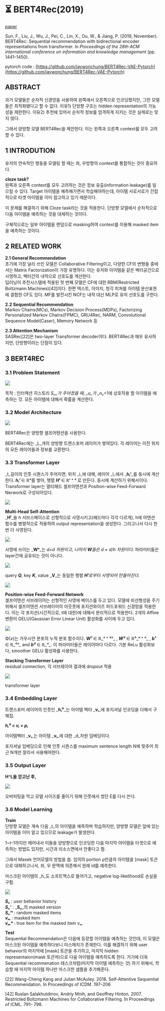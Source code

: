 # ⏳ BERT4Rec(2019)

[paper](https://dl.acm.org/doi/pdf/10.1145/3357384.3357895)

Sun, F., Liu, J., Wu, J., Pei, C., Lin, X., Ou, W., & Jiang, P. (2019, November). BERT4Rec: Sequential recommendation with bidirectional encoder representations from transformer. In _Proceedings of the 28th ACM international conference on information and knowledge management_ (pp. 1441–1450).

pytorch code : [https://github.com/jaywonchung/BERT4Rec-VAE-Pytorch](https://github.com/jaywonchung/BERT4Rec-VAE-Pytorch)

## ABSTRACT <a href="#abstract" id="abstract"></a>

과거 모델들은 순차적 신경망을 사용하여 왼쪽에서 오른쪽으로 인코딩했지만, 그런 모델들은 최적화됐다고 할 수 없다. 이유1) 단방향 구조는 hidden representation의 가능성을 제한한다. 이유2) 추천에 있어서 순차적 정보를 엄격하게 지키는 것은 실제로는 맞지 않다.

그래서 양방향 모델 BERT4Rec을 제안한다. 이는 왼쪽과 오른쪽 context를 모두 고려할 수 있다.

## 1 INTRODUTION <a href="#1-introdution" id="1-introdution"></a>

유저의 연속적인 행동을 모델링 할 때는 좌, 우방향의 context를 통합하는 것이 중요하다.

**cloze task?**\
왼쪽과 오른쪽 context를 모두 고려하는 것은 정보 유출(information leakage)를 일으킬 수 있다. Target 아이템을 예측해가면서 학습해야하는데, 아이템 서로서로가 간접적으로 타겟 아이템을 이미 참고하고 있기 때문이다.

이 문제를 해결하기 위해 Cloze task라는 것을 적용한다. 단방향 모델에서 순차적으로 다음 아이템을 예측하는 것을 대체하는 것이다.

구체적으로는 일부 아이템을 랜덤으로 masking하여 context를 이용해 masked item을 예측하는 것이다.

## 2 RELATED WORK <a href="#2-related-work" id="2-related-work"></a>

**2.1 General Recommendation**\
초기에 가장 널리 쓰인 모델은 Collaborative Filtering이고, 다양한 CF의 변형들 중에서는 Matrix Factorization이 가장 유명하다. 이는 유저와 아이템을 같은 벡터공간으로 사영하고, 벡터간의 내적으로 선호도를 계산한다.\
딥러닝이 추천시스템에 적용된 첫 번째 모델은 CF에 대한 RBM(Restricted Boltzmann Machines)\[42]이다. 한편 텍스트, 이미지, 청각 피쳐를 아이템 분산표현에 결합한 CF도 있다. MF를 발전시킨 NCF는 내적 대신 MLP로 유저 선호도를 구한다.

**2.2 Sequential Recommendation**\
Markov Chains(MCs), Markov Decision Process(MDPs), Factorizing Personalized Markov Chains(FPMC), GRU4Rec, NARM, Convolutional Sequence Model(Caser), Memory Network 등

**2.3 Attention Mechanism**\
SASRec\[22]은 two-layer Transformer decoder이다. BERT4Rec과 매우 유사하지만, 단방향이라는 단점이 있다.

## 3 BERT4REC <a href="#3-bert4rec" id="3-bert4rec"></a>

### 3.1 Problem Statement <a href="#31-problem-statement" id="31-problem-statement"></a>

![](https://miro.medium.com/max/1400/1\*nmA8KySNOmE3zBXhqT5MpQ.png)

목적 : 인터랙션 히스토리 _Sᵤ\_가 주어졌을 때, \_u\_가 \_nᵤ_+1에 상호작용 할 아이템을 예측하는 것. 모든 아이템에 대해서 확률을 계산한다.

### 3.2 Model Architecture <a href="#32-model-architecture" id="32-model-architecture"></a>

![](https://miro.medium.com/max/1400/1\*vk9noSErbw64XU8Cph0rxQ.png)

BERT4Rec은 양방향 셀프어텐션을 사용한다.

BERT4Rec에는 \_L\_개의 양방향 트랜스포머 레이어가 쌓여있다. 각 레이어는 이전 위치의 모든 레이어들과 정보를 교환한다.

### 3.3 Transformer Layer <a href="#33-transformer-layer" id="33-transformer-layer"></a>

\_t\_길이의 인풋 시퀀스가 주어지면, 위치 \_i\_에 대해, 레이어 \_l\_에서 _**hᵢˡ**_를 동시에 계산한다. _**hᵢˡ**_ ∈ ℝᵈ를 쌓아, 행렬 _**Hˡ**_ ∈ ℝᵗ ˣ ᵈ 로 만든다. 동시에 계산하기 위해서이다. Transformer layer는 멀티헤드 셀프어텐션과 Position-wise Feed-Forward Nerwork로 구성되어있다.

![](https://miro.medium.com/max/712/1\*cEWOTRx6jVoYfhN\_44Szlw.png)

**Multi-Head Self-Attention**\
_**Hˡ**_을 _h_ 서브스페이스로 선형적으로 사영시키고(헤드마다 각각 다르게), h에 어텐션 함수를 병렬적으로 적용하여 output representation을 생성한다. 그리고나서 다시 한 번 더 사영된다.

![](https://miro.medium.com/max/1400/1\*nqO2LtIVD-DP8CJuKkIbcQ.png)

사영에 쓰이는 _**Wᵒ**_는 _d×d 차원이고, 나머지_ _**W**들은 d × d/h 차원이다._ 파라미터들은 layer간에 공유되는 것이 아니다.

![](https://miro.medium.com/max/1400/1\*dEPU8BTGvbz1w-1rHSto3g.png)

query _**Q**_, key _**K**_, value _**V**_는 동일한 행렬 _**Hˡ**로부터 사영되어 만들어진다._

![](https://miro.medium.com/max/1400/1\*5wRXX-Is4JCo9cT8jgRcIQ.png)

**Position-wise Feed-Forward Network**\
셀프어텐션 서브레이어는 선형적인 사영에 베이스를 두고 있다. 모델에 비선형성을 주기 위해서 셀프어텐션 서브레이어의 아웃풋에 포지션와이즈 피드포워드 신경망을 적용한다. 이는 각 포지션(시간적으로, t에 대한)에 대해서 분리적으로 적용한다. 2개의 Affine변환이 GELU(Gaussian Error Linear Unit) 활성화를 사이에 두고 있다.

![](https://miro.medium.com/max/1400/1\*uf4pzxaNOnLa2\_1nDSxTdA.png)

Φ(_x_)는 가우시안 분포의 누적 분포 함수이다. _**W¹**_ ∈ ℝ\_ᵈ ˣ ⁴ᵈ\_ , _**W²**_ ∈ ℝ⁴\_ᵈ ˣ ᵈ\_ , _**b¹**_ ∈ ℝ\_⁴ᵈ\_ and _**b²**_ ∈ ℝ\_ᵈ\_. 이 파라미터들은 레이어마다 다르다. 기본 ReLu 활성화보다, smoother GELU 활성화를 사용한다.

**Stacking Transformer Layer**\
residual connection, 각 서브레이어 결과에 dropout 적용

![](https://miro.medium.com/max/1400/1\*\_Wqrq\_5lKqy5ihRz0FTzdg.png)

transformer layer

### 3.4 Embedding Layer <a href="#34-embedding-layer" id="34-embedding-layer"></a>

트랜스포머 레이어의 인풋인 _**hᵢ⁰**_는 아이템 벡터 _**vᵢ**_에 포지셔널 인코딩을 더해서 구해짐.

_**hᵢ⁰ = vᵢ + pᵢ**_

아이템벡터 _**vᵢ**_는 아이템 _**vᵢ**_에 대한 \_d\_차원 임베딩이다.

포지셔널 임베딩으로 인해 인풋 시퀀스를 maximum sentence length N에 맞추어 최근 N개만 잘라서 사용해야한다.

### 3.5 Output Layer <a href="#35-output-layer" id="35-output-layer"></a>

**H^L을 얻고난 후,**

![](https://miro.medium.com/max/1400/1\*nBUNuwlfXGWlQMM7D-6ujA.png)

오버피팅을 막고 모델 사이즈를 줄이기 위해 인풋에서 썼던 E를 다시 쓴다.

### 3.6 Model Learning <a href="#36-model-learning_1" id="36-model-learning_1"></a>

**Train**\
단방향 모델은 계속 다음 \_t\_의 아이템을 예측하며 학습하지만, 양방향 모델은 앞에 있는 아이템을 이미 알고 있으므로 leakage가 발생한다.

1\~_t_-1까지만 떼어내서 이들을 양방향으로 인코딩한 다음 마지막 아이템을 타겟으로 예측하는 방법도 있지만, 시간과 리소스면에서 안좋다고 함.

그래서 Masek 언어모델의 방법을 씀. 임의의 portion ρ만큼의 아이템을 \[mask] 토큰으로 대체하고나서, 좌, 우 문맥에 의존해서 원래 id를 예측한다.

마스크된 아이템의 \_h\_도 소프트맥스로 들어가고, negative log-likelihood로 손실을 구함.

![](https://miro.medium.com/max/1400/1\*22nO1hqouDOC7b3s6VUMGw.png)

_**Sᵤ**_ : user behavior history\
_**Sᵤ’**_ : _**Sᵤ**_의 masked version\
_**Sᵤᵐ**_ : random masked items\
_**vₘ**_ : masked item\
_**vₘ\***_ : true item for the masked item vₘ

**Test**\
Sequential Recommendation은 다음에 등장할 아이템을 예측하는 것인데, 이 모델은 마스크된 아이템을 예측하다보니 미스매치가 존재한다. 이를 해결하기 위해 user behavior의 마지막에 \[mask] 토큰을 추가하고, 마지막 hidden representaion(mask 토큰꺼)으로 다음 아이템을 예측하도록 한다. 거기에 더욱 Sequential recommenation 태스크처럼(마지막 아이템 예측하는 것) 하기 위해서, 학습할 때 마지막 아이템 하나만 마스크한 샘플을 추가해준다.

\[22] Wang-Cheng Kang and Julian McAuley. 2018. Self-Attentive Sequential Recommendation. In Proceedings of ICDM. 197–206

\[42] Ruslan Salakhutdinov, Andriy Mnih, and Geoffrey Hinton. 2007. Restricted Boltzmann Machines for Collaborative Filtering. In Proceedings of ICML. 791– 798.



